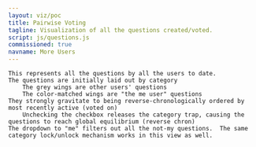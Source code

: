 ```yaml
---
layout: viz/poc
title: Pairwise Voting
tagline: Visualization of all the questions created/voted.
script: js/questions.js
commissioned: true
navname: More Users
---
```

    This represents all the questions by all the users to date.
    The questions are initially laid out by category
        The grey wings are other users' questions
        The color-matched wings are "the me user" questions
    They strongly gravitate to being reverse-chronologically ordered by most recently active (voted on)
        Unchecking the checkbox releases the category trap, causing the questions to reach global equilibrium (reverse chron)
    The dropdown to "me" filters out all the not-my questions.  The same category lock/unlock mechanism works in this view as well.

